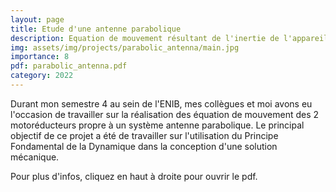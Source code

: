 ```yaml
---
layout: page
title: Etude d'une antenne parabolique
description: Equation de mouvement résultant de l'inertie de l'appareil
img: assets/img/projects/parabolic_antenna/main.jpg
importance: 8
pdf: parabolic_antenna.pdf
category: 2022
---
```

Durant mon semestre 4 au sein de l'ENIB, mes collègues et moi avons eu l'occasion de travailler sur la réalisation des équation de mouvement des 2 motoréducteurs propre à un système antenne parabolique. Le principal objectif de ce projet a été de travailler sur l'utilisation du Principe Fondamental de la Dynamique dans la conception d'une solution mécanique.

Pour plus d'infos, cliquez en haut à droite pour ouvrir le pdf.
